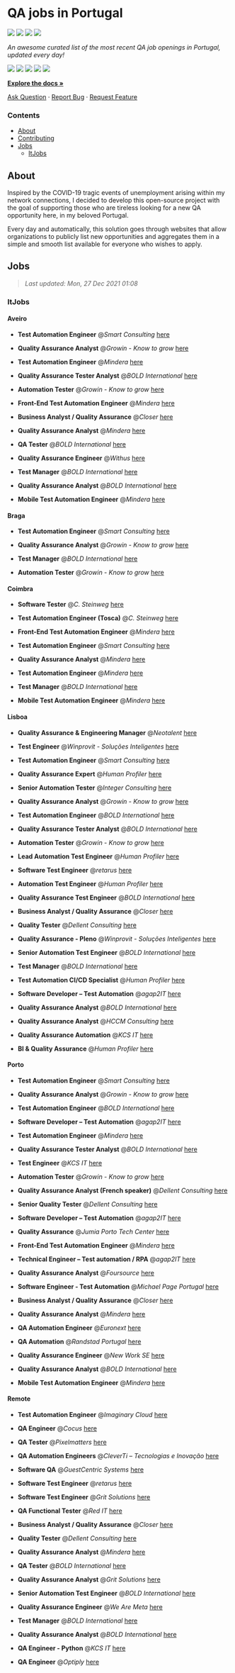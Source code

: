 QA jobs in Portugal
========================

![](https://img.shields.io/static/v1?label=%F0%9F%8C%9F&message=If%20Useful&color=BC4E99)
[![](https://img.shields.io/github/stars/sergiomartins8/qa-jobs-in-portugal)](https://github.com/sergiomartins8/qa-jobs-in-portugal/stargazers)
[![](https://img.shields.io/github/forks/sergiomartins8/qa-jobs-in-portugal)](https://github.com/sergiomartins8/qa-jobs-in-portugal/network/members)
[![](https://img.shields.io/badge/-sergiomartins8-blue?logo=Linkedin&logoColor=white)](https://www.linkedin.com/in/sergiomartins8/)

_An awesome curated list of the most recent QA job openings in Portugal, updated every day!_

[![](https://img.shields.io/github/v/release/sergiomartins8/qa-jobs-in-portugal)](https://github.com/sergiomartins8/qa-jobs-in-portugal/releases)
[![](https://github.com/sergiomartins8/qa-jobs-in-portugal/workflows/release/badge.svg)](https://github.com/sergiomartins8/qa-jobs-in-portugal/actions?query=workflow%3Arelease)
[![](https://img.shields.io/github/issues/sergiomartins8/qa-jobs-in-portugal)](https://github.com/sergiomartins8/qa-jobs-in-portugal/issues)
[![](https://img.shields.io/github/contributors/sergiomartins8/qa-jobs-in-portugal)](https://github.com/sergiomartins8/qa-jobs-in-portugal/graphs/contributors)
[![](https://img.shields.io/github/license/sergiomartins8/qa-jobs-in-portugal)](https://github.com/sergiomartins8/qa-jobs-in-portugal/blob/master/LICENSE)

**[Explore the docs »](https://github.com/sergiomartins8/qa-jobs-in-portugal/blob/master/docs/DOCUMENTATION.md)**

[Ask Question](https://github.com/sergiomartins8/qa-jobs-in-portugal/issues) 
·
[Report Bug](https://github.com/sergiomartins8/qa-jobs-in-portugal/issues)
·
[Request Feature](https://github.com/sergiomartins8/qa-jobs-in-portugal/issues)

### Contents
* [About](#about)
* [Contributing](https://github.com/sergiomartins8/qa-jobs-in-portugal/blob/master/docs/CONTRIBUTING.md)
* [Jobs](#jobs)
  * [ItJobs](#itjobs)

## About
Inspired by the COVID-19 tragic events of unemployment arising within my network connections, I decided to develop this open-source project with the goal of supporting those who are tireless looking for a new QA opportunity here, in my beloved Portugal.

Every day and automatically, this solution goes through websites that allow organizations to publicly list new opportunities and aggregates them in a simple and smooth list available for everyone who wishes to apply.

Jobs
---------

> _Last updated: Mon, 27 Dec 2021 01:08_

### ItJobs

#### Aveiro

- **Test Automation Engineer** @_Smart Consulting_ [here](https://www.itjobs.pt/oferta/413528/test-automation-engineer)


- **Quality Assurance Analyst** @_Growin - Know to grow_ [here](https://www.itjobs.pt/oferta/413588/quality-assurance-analyst)


- **Test Automation Engineer** @_Mindera_ [here](https://www.itjobs.pt/oferta/414758/test-automation-engineer)


- **Quality Assurance Tester Analyst** @_BOLD International_ [here](https://www.itjobs.pt/oferta/413206/quality-assurance-tester-analyst)


- **Automation Tester** @_Growin - Know to grow_ [here](https://www.itjobs.pt/oferta/414887/automation-tester)


- **Front-End Test Automation Engineer** @_Mindera_ [here](https://www.itjobs.pt/oferta/414760/front-end-test-automation-engineer)


- **Business Analyst / Quality Assurance** @_Closer_ [here](https://www.itjobs.pt/oferta/415148/business-analyst-quality-assurance)


- **Quality Assurance Analyst** @_Mindera_ [here](https://www.itjobs.pt/oferta/415130/quality-assurance-analyst)


- **QA Tester** @_BOLD International_ [here](https://www.itjobs.pt/oferta/415753/qa-tester)


- **Quality Assurance Engineer** @_Withus_ [here](https://www.itjobs.pt/oferta/414255/quality-assurance-engineer)


- **Test Manager** @_BOLD International_ [here](https://www.itjobs.pt/oferta/415985/test-manager)


- **Quality Assurance Analyst** @_BOLD International_ [here](https://www.itjobs.pt/oferta/411522/quality-assurance-analyst)


- **Mobile Test Automation Engineer** @_Mindera_ [here](https://www.itjobs.pt/oferta/414757/mobile-test-automation-engineer)

#### Braga

- **Test Automation Engineer** @_Smart Consulting_ [here](https://www.itjobs.pt/oferta/413528/test-automation-engineer)


- **Quality Assurance Analyst** @_Growin - Know to grow_ [here](https://www.itjobs.pt/oferta/413588/quality-assurance-analyst)


- **Test Manager** @_BOLD International_ [here](https://www.itjobs.pt/oferta/415985/test-manager)


- **Automation Tester** @_Growin - Know to grow_ [here](https://www.itjobs.pt/oferta/414887/automation-tester)

#### Coimbra

- **Software Tester** @_C. Steinweg_ [here](https://www.itjobs.pt/oferta/414039/software-tester)


- **Test Automation Engineer (Tosca)** @_C. Steinweg_ [here](https://www.itjobs.pt/oferta/414052/test-automation-engineer-tosca)


- **Front-End Test Automation Engineer** @_Mindera_ [here](https://www.itjobs.pt/oferta/414760/front-end-test-automation-engineer)


- **Test Automation Engineer** @_Smart Consulting_ [here](https://www.itjobs.pt/oferta/413528/test-automation-engineer)


- **Quality Assurance Analyst** @_Mindera_ [here](https://www.itjobs.pt/oferta/415130/quality-assurance-analyst)


- **Test Automation Engineer** @_Mindera_ [here](https://www.itjobs.pt/oferta/414758/test-automation-engineer)


- **Test Manager** @_BOLD International_ [here](https://www.itjobs.pt/oferta/415985/test-manager)


- **Mobile Test Automation Engineer** @_Mindera_ [here](https://www.itjobs.pt/oferta/414757/mobile-test-automation-engineer)

#### Lisboa

- **Quality Assurance & Engineering Manager** @_Neotalent_ [here](https://www.itjobs.pt/oferta/415060/quality-assurance-engineering-manager)


- **Test Engineer** @_Winprovit - Soluções Inteligentes_ [here](https://www.itjobs.pt/oferta/416361/test-engineer)


- **Test Automation Engineer** @_Smart Consulting_ [here](https://www.itjobs.pt/oferta/413528/test-automation-engineer)


- **Quality Assurance Expert** @_Human Profiler_ [here](https://www.itjobs.pt/oferta/415542/quality-assurance-expert)


- **Senior Automation Tester** @_Integer Consulting_ [here](https://www.itjobs.pt/oferta/414728/senior-automation-tester)


- **Quality Assurance Analyst** @_Growin - Know to grow_ [here](https://www.itjobs.pt/oferta/413588/quality-assurance-analyst)


- **Test Automation Engineer** @_BOLD International_ [here](https://www.itjobs.pt/oferta/413884/test-automation-engineer)


- **Quality Assurance Tester Analyst** @_BOLD International_ [here](https://www.itjobs.pt/oferta/413206/quality-assurance-tester-analyst)


- **Automation Tester** @_Growin - Know to grow_ [here](https://www.itjobs.pt/oferta/414887/automation-tester)


- **Lead Automation Test Engineer** @_Human Profiler_ [here](https://www.itjobs.pt/oferta/414194/lead-automation-test-engineer)


- **Software Test Engineer** @_retarus_ [here](https://www.itjobs.pt/oferta/413534/software-test-engineer)


- **Automation Test Engineer** @_Human Profiler_ [here](https://www.itjobs.pt/oferta/414902/automation-test-engineer)


- **Quality Assurance Test Engineer** @_BOLD International_ [here](https://www.itjobs.pt/oferta/415514/quality-assurance-test-engineer)


- **Business Analyst / Quality Assurance** @_Closer_ [here](https://www.itjobs.pt/oferta/415148/business-analyst-quality-assurance)


- **Quality Tester** @_Dellent Consulting_ [here](https://www.itjobs.pt/oferta/414036/quality-tester)


- **Quality Assurance - Pleno** @_Winprovit - Soluções Inteligentes_ [here](https://www.itjobs.pt/oferta/415289/quality-assurance-pleno)


- **Senior Automation Test Engineer** @_BOLD International_ [here](https://www.itjobs.pt/oferta/415453/automation-test-engineer)


- **Test Manager** @_BOLD International_ [here](https://www.itjobs.pt/oferta/415985/test-manager)


- **Test Automation CI/CD Specialist** @_Human Profiler_ [here](https://www.itjobs.pt/oferta/415541/test-automation-ci-cd-specialist)


- **Software Developer – Test Automation** @_agap2IT_ [here](https://www.itjobs.pt/oferta/414571/software-developer-test-automation-portugal)


- **Quality Assurance Analyst** @_BOLD International_ [here](https://www.itjobs.pt/oferta/411522/quality-assurance-analyst)


- **Quality Assurance Analyst** @_HCCM Consulting_ [here](https://www.itjobs.pt/oferta/416568/quality-assurance-analyst)


- **Quality Assurance Automation** @_KCS IT_ [here](https://www.itjobs.pt/oferta/416388/quality-assurance-automation)


- **BI & Quality Assurance** @_Human Profiler_ [here](https://www.itjobs.pt/oferta/415026/bi-quality-assurance)

#### Porto

- **Test Automation Engineer** @_Smart Consulting_ [here](https://www.itjobs.pt/oferta/413528/test-automation-engineer)


- **Quality Assurance Analyst** @_Growin - Know to grow_ [here](https://www.itjobs.pt/oferta/413588/quality-assurance-analyst)


- **Test Automation Engineer** @_BOLD International_ [here](https://www.itjobs.pt/oferta/413884/test-automation-engineer)


- **Software Developer – Test Automation** @_agap2IT_ [here](https://www.itjobs.pt/oferta/413689/software-developer-test-automation)


- **Test Automation Engineer** @_Mindera_ [here](https://www.itjobs.pt/oferta/414758/test-automation-engineer)


- **Quality Assurance Tester Analyst** @_BOLD International_ [here](https://www.itjobs.pt/oferta/413206/quality-assurance-tester-analyst)


- **Test Engineer** @_KCS IT_ [here](https://www.itjobs.pt/oferta/414782/test-engineer)


- **Automation Tester** @_Growin - Know to grow_ [here](https://www.itjobs.pt/oferta/414887/automation-tester)


- **Quality Assurance Analyst (French speaker)** @_Dellent Consulting_ [here](https://www.itjobs.pt/oferta/416594/quality-assurance-analyst-french-speaker)


- **Senior Quality Tester** @_Dellent Consulting_ [here](https://www.itjobs.pt/oferta/414643/senior-quality-tester)


- **Software Developer – Test Automation** @_agap2IT_ [here](https://www.itjobs.pt/oferta/415678/software-developer-test-automation)


- **Quality Assurance** @_Jumia Porto Tech Center_ [here](https://www.itjobs.pt/oferta/413774/quality-assurance-jumia-full-time)


- **Front-End Test Automation Engineer** @_Mindera_ [here](https://www.itjobs.pt/oferta/414760/front-end-test-automation-engineer)


- **Technical Engineer – Test automation / RPA** @_agap2IT_ [here](https://www.itjobs.pt/oferta/415915/technical-engineer-test-automation-rpa)


- **Quality Assurance Analyst** @_Foursource_ [here](https://www.itjobs.pt/oferta/416223/quality-assurance-analyst)


- **Software Engineer - Test Automation** @_Michael Page Portugal_ [here](https://www.itjobs.pt/oferta/414957/software-engineer-test-automation-m-f)


- **Business Analyst / Quality Assurance** @_Closer_ [here](https://www.itjobs.pt/oferta/415148/business-analyst-quality-assurance)


- **Quality Assurance Analyst** @_Mindera_ [here](https://www.itjobs.pt/oferta/415130/quality-assurance-analyst)


- **QA Automation Engineer** @_Euronext_ [here](https://www.itjobs.pt/oferta/415946/qa-automation-engineer)


- **QA Automation** @_Randstad Portugal_ [here](https://www.itjobs.pt/oferta/415633/qa-automation)


- **Quality Assurance Engineer** @_New Work SE_ [here](https://www.itjobs.pt/oferta/415560/quality-assurance-engineer)


- **Quality Assurance Analyst** @_BOLD International_ [here](https://www.itjobs.pt/oferta/411522/quality-assurance-analyst)


- **Mobile Test Automation Engineer** @_Mindera_ [here](https://www.itjobs.pt/oferta/414757/mobile-test-automation-engineer)

#### Remote

- **Test Automation Engineer** @_Imaginary Cloud_ [here](https://www.itjobs.pt/oferta/415359/test-automation-engineer)


- **QA Engineer** @_Cocus_ [here](https://www.itjobs.pt/oferta/415413/qa-engineer)


- **QA Tester** @_Pixelmatters_ [here](https://www.itjobs.pt/oferta/414974/qa-tester)


- **QA Automation Engineers** @_CleverTi – Tecnologias e Inovação_ [here](https://www.itjobs.pt/oferta/414911/qa-automation-engineers)


- **Software QA** @_GuestCentric Systems_ [here](https://www.itjobs.pt/oferta/415613/software-qa)


- **Software Test Engineer** @_retarus_ [here](https://www.itjobs.pt/oferta/413534/software-test-engineer)


- **Software Test Engineer** @_Grit Solutions_ [here](https://www.itjobs.pt/oferta/414333/software-test-engineer)


- **QA Functional Tester** @_Red IT_ [here](https://www.itjobs.pt/oferta/413445/qa-funcional-tester)


- **Business Analyst / Quality Assurance** @_Closer_ [here](https://www.itjobs.pt/oferta/415148/business-analyst-quality-assurance)


- **Quality Tester** @_Dellent Consulting_ [here](https://www.itjobs.pt/oferta/414036/quality-tester)


- **Quality Assurance Analyst** @_Mindera_ [here](https://www.itjobs.pt/oferta/415130/quality-assurance-analyst)


- **QA Tester** @_BOLD International_ [here](https://www.itjobs.pt/oferta/415753/qa-tester)


- **Quality Assurance Analyst** @_Grit Solutions_ [here](https://www.itjobs.pt/oferta/414460/quality-assurance-analyst)


- **Senior Automation Test Engineer** @_BOLD International_ [here](https://www.itjobs.pt/oferta/415453/automation-test-engineer)


- **Quality Assurance Engineer** @_We Are Meta_ [here](https://www.itjobs.pt/oferta/413656/are-you-a-quality-assurance-engineer)


- **Test Manager** @_BOLD International_ [here](https://www.itjobs.pt/oferta/415985/test-manager)


- **Quality Assurance Analyst** @_BOLD International_ [here](https://www.itjobs.pt/oferta/411522/quality-assurance-analyst)


- **QA Engineer - Python** @_KCS IT_ [here](https://www.itjobs.pt/oferta/415012/qa-engineer-python)


- **QA Engineer** @_Optiply_ [here](https://www.itjobs.pt/oferta/413881/qa-engineer)

